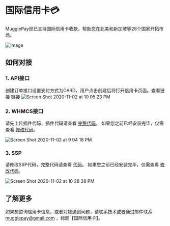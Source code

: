 # 国际信用卡💳

MugglePay现已支持国际信用卡收款，帮助您在北美和新加坡等28个国家开拓市场。

![image](https://user-images.githubusercontent.com/50819254/97876725-309eb600-1d57-11eb-8225-d48fa5a94ac0.png)

## 如何对接

### 1. API接口
创建订单接口设置支付方式为CARD，用户点击创建后将打开信用卡页面。查看链接 <a href="https://github.com/MugglePay/MugglePay/blob/master/API/order/CreateOrder.md">链接</a>
![Screen Shot 2020-11-02 at 10 05 23 PM](https://user-images.githubusercontent.com/50819254/97877123-b589cf80-1d57-11eb-8b29-6319e135d222.png)

### 2. WHMCS接口
请先上传插件代码，插件代码请查看 <a href="https://github.com/MugglePay/MugglePayForWHMCS/tree/prod">完整代码</a>。
如果您之前已经安装完毕，仅需查看 <a href="https://github.com/MugglePay/MugglePayForWHMCS/commit/c86eb2e0f19523d0e0098e23f9c36c80fc03bb37">修改代码</a>。

![Screen Shot 2020-11-02 at 9 04 18 PM](https://user-images.githubusercontent.com/50819254/97877763-a1929d80-1d58-11eb-9eb5-ab6ff0283c2a.png)

### 3. SSP
请修改SSP代码，完整代码请查看 <a href="https://github.com/MugglePay/bitpayx/tree/prod">代码</a>。
如果您之前已经安装完毕，仅需查看 <a href="https://github.com/MugglePay/bitpayx/commit/08318dd062651aa7278c2f0eacf8f2a9cb7acccd">修改代码</a>。

![Screen Shot 2020-11-02 at 10 28 38 PM](https://user-images.githubusercontent.com/50819254/97879295-c6881000-1d5a-11eb-81ae-7042c971efa0.png)


## 了解更多
如果想咨询信用卡信息，或者对接遇到问题，请联系技术或者通过邮件联系 mugglepay@gmail.com ，标题【国际信用卡】。
